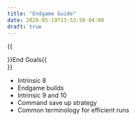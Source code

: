 ```yaml
---
title: "Endgame Guide"
date: 2020-05-19T13:53:50-04:00
draft: true
---
```


{{<section>}}End Goals{{</section>}}

* Intrinsic 8
* Endgame builds
* Intrinsic 9 and 10
* Command save up strategy
* Common terminology for efficient runs